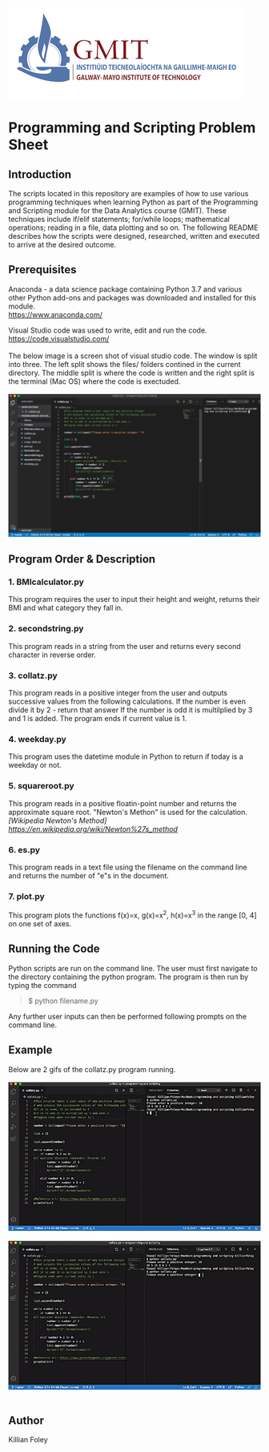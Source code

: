 ![GMIT Logo](Images/GMIT_Logo.png)

# Programming and Scripting Problem Sheet


## Introduction
The scripts located in this repository are examples of how to use various programming techniques when learning Python as part of the Programming and Scripting module for the Data Analytics course (GMIT). These techniques include if/elif statements; for/while loops; mathematical operations; reading in a file, data plotting and so on. The following README describes how the scripts were designed, researched, written and executed to arrive at the desired outcome. 


## Prerequisites
Anaconda - a data science package containing Python 3.7 and various other Python add-ons and packages was downloaded and installed for this module.<br/>https://www.anaconda.com/

Visual Studio code was used to write, edit and run the code.
<br/>https://code.visualstudio.com/
<br/>
<br/>The below image is a screen shot of visual studio code. The window is split into three. The left split shows the files/ folders contined in the current directory. The middle split is where the code is written and the right split is the terminal (Mac OS) where the code is exectuded.
<br/>
<br/>![VSC screenshot](Images/visualstudiocode.png)

## Program Order & Description

### 1. BMIcalculator.py
This program requires the user to input their height and weight, returns their BMI and what category they fall in.

### 2. secondstring.py
This program reads in a string from the user and returns every second character in reverse order.

### 3. collatz.py
This program reads in a positive integer from the user and outputs successive values from the following calculations.
If the number is even divide it by 2 - return that answer
If the number is odd it is multilplied by 3 and 1 is added. 
The program ends if current value is 1.

### 4. weekday.py
This program uses the datetime module in Python to return if today is a weekday or not.

### 5. squareroot.py
This program reads in a positive floatin-point number and returns the approximate square root. "Newton's Methon" is used for the calculation. *[Wikipedia Newton's Method] https://en.wikipedia.org/wiki/Newton%27s_method*

### 6. es.py
This program reads in a text file using the filename on the command line and returns the number of "e"s in the document. 

### 7. plot.py
This program plots the functions f(x)=x, g(x)=x<sup>2</sup>, h(x)=x<sup>3</sup> in the range [0, 4] on one set of axes.


## Running the Code
Python scripts are run on the command line. The user must first navigate to the directory containing the python program. The program is then run by typing the command<br/>

> $ python filename.py

Any further user inputs can then be performed following prompts on the command line.

## Example
Below are 2 gifs of the collatz.py program running.
<br/>
<br/>
![collatz1.gif](Demo/collatz1.gif)
<br/>
<br/>
![collatz2.gif](Demo/collatz2.gif)
<br/><br/>
## Author
Killian Foley
